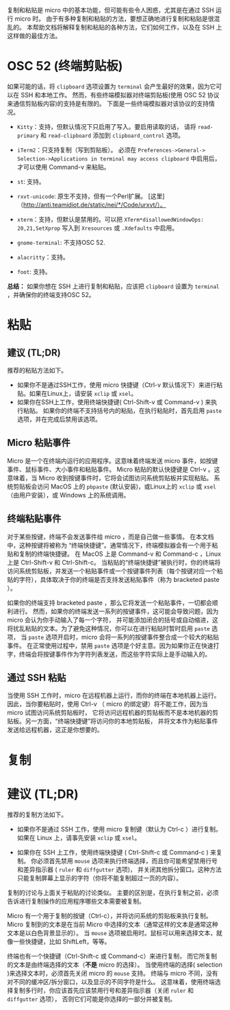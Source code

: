 复制和粘贴是 micro 中的基本功能，但可能有些令人困惑，尤其是在通过 SSH 运行 micro 时。
由于有多种复制和粘贴的方法，要想正确地进行复制和粘贴是很混乱的。
本帮助文档将解释复制和粘贴的各种方法，它们如何工作，以及在 SSH 上这样做的最佳方法。

# OSC 52 (终端剪贴板)

如果可能的话，将 `clipboard` 选项设置为 `terminal` 会产生最好的效果，因为它可以在 SSH 和本地工作。
然而，有些终端模拟器对终端剪贴板(使用 OSC 52 协议来通信剪贴板内容)的支持是有限的。
下面是一些终端模拟器对该协议的支持情况。

* `Kitty`：支持，但默认情况下只启用了写入。要启用读取的话，
  请将 `read-primary` 和 `read-clipboard` 添加到 `clipboard_control` 选项。

* `iTerm2`：只支持复制（写到剪贴板）。
  必须在 `Preferences->General-> Selection->Applications in terminal may access clipboard` 中启用后，
  才可以使用 Command-v 来粘贴。

* `st`: 支持。

* `rxvt-unicode`: 原生不支持，但有一个Perl扩展。
   [这里]（http://anti.teamidiot.de/static/nei/*/Code/urxvt/）。

* `xterm`：支持，但默认是禁用的。可以把 `XTerm*disallowedWindowOps: 20,21,SetXprop` 
   写入到  `Xresources` 或 `.Xdefaults` 中启用。

* `gnome-terminal`: 不支持OSC 52.

* `alacritty`：支持。

* `foot`: 支持。

**总结：** 如果你想在 SSH 上进行复制和粘贴，应该把 `clipboard` 设置为 `terminal` ，并确保你的终端支持OSC 52。

# 粘贴

## 建议 (TL;DR)

推荐的粘贴方法如下。

* 如果你不是通过SSH工作，使用 micro 快捷键（Ctrl-v 默认情况下）来进行粘贴。如果在Linux上，请安装 `xclip` 或 `xsel`。
* 如果你在SSH上工作，使用终端快捷键( Ctrl-Shift-v 或 Command-v ) 来执行粘贴。
  如果你的终端不支持括号内的粘贴，在执行粘贴时，首先启用 `paste` 选项，并在完成后禁用该选项。

## Micro 粘贴事件

Micro 是一个在终端内运行的应用程序。这意味着终端发送 micro 事件，如按键事件、鼠标事件、大小事件和粘贴事件。
Micro 粘贴的默认快捷键是 Ctrl-v 。这意味着，当 Micro 收到按键事件时，它将会试图访问系统剪贴板并实现粘贴。
系统剪贴板会访问 MacOS 上的 `pbpaste` (默认安装)，或Linux上的 `xclip` 或 `xsel` （由用户安装），或 Windows 上的系统调用。

## 终端粘贴事件

对于某些按键，终端不会发送事件给 micro ，而是自己做一些事情。
在本文档中，这种按键将被称为 “终端快捷键”。通常情况下，终端模拟器会有一个用于粘贴和复制的终端快捷键。
在 MacOS 上是 Command-v 和 Command-c ，Linux 上是 Ctrl-Shift-v 和 Ctrl-Shift-c。
当粘贴的“终端快捷键”被执行时，你的终端将访问系统剪贴板，并发送一个粘贴事件或一个按键事件列表（每个按键对应一个粘贴的字符），具体取决于你的终端是否支持发送粘贴事件（称为 bracketed paste ）。

如果你的终端支持 bracketed paste ，那么它将发送一个粘贴事件，一切都会顺利进行。
然而，如果你的终端发送一系列的按键事件，这可能会导致问题，因为 micro 会认为你手动输入了每一个字符，
并可能添加闭合的括号或自动缩进，这将扰乱粘贴的文本。为了避免这种情况，你可以在进行粘贴时暂时启用 `paste` 选项，
当 `paste` 选项开启时，micro 会将一系列的按键事件整合成一个较大的粘贴事件。
在正常使用过程中，禁用 `paste` 选项是个好主意。因为如果你正在快速打字，终端会将按键事件作为字符列表发送，而这些字符实际上是手动输入的。

## 通过 SSH 粘贴

当使用 SSH 工作时，micro 在远程机器上运行，而你的终端在本地机器上运行。
因此，当你要粘贴时，使用 Ctrl-v （ micro 的绑定键）将不能工作，因为当 micro 试图访问系统剪贴板时，
它将访问远程机器的剪贴板而不是本地机器的剪贴板。另一方面，“终端快捷键”将访问你的本地剪贴板，
并将文本作为粘贴事件发送给远程机器，这正是你想要的。

# 复制

# 建议 (TL;DR)

推荐的复制方法如下。

* 如果你不是通过 SSH 工作，使用 micro 复制键（默认为 Ctrl-c ）进行复制。
  如果在 Linux 上，请事先安装 `xclip` 或 `xsel`。

* 如果你在 SSH 上工作，使用终端快捷键 ( Ctrl-Shift-c 或 Command-c ) 来复制。
  你必须首先禁用 `mouse` 选项来执行终端选择，而且你可能希望禁用行号和差异指示器 ( `ruler` 和 `diffgutter` 选项)，
  并关闭其他拆分窗口。这种方法只能复制屏幕上显示的字符（你将不能复制超过一页的内容）。

复制的讨论与上面关于粘贴的讨论类似。
主要的区别是，在执行复制之前，必须告诉进行复制操作的应用程序哪些文本需要被复制。

Micro 有一个用于复制的按键（Ctrl-c），并将访问系统的剪贴板来执行复制。
Micro 复制到的文本是在当前 Micro 中选择的文本（通常这样的文本是通常这种文本是以白色背景显示的）。 
当 `mouse` 选项被启用时。鼠标可以用来选择文本，就像一些快捷键，比如 ShiftLeft，等等。

终端也有一个快捷键（Ctrl-Shift-c 或 Command-c）来进行复制，
而它所复制的文本是由终端选择的文本（**不是** micro 的选择）。
当使用终端的选择( selection )来选择文本时，必须首先关闭 micro 的 `mouse` 支持。
终端与 micro 不同，没有对不同的缓冲区/拆分窗口，以及显示的不同字符是什么。
这意味着，使用终端选择复制多行时，你应该首先应该禁用行号和差异指示器（关闭 `ruler` 和 `diffgutter` 选项），
否则它们可能是你选择的一部分并被复制。
